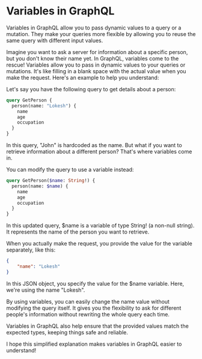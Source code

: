 # Variables in GraphQL
Variables in GraphQL allow you to pass dynamic values to a query or a mutation. They make your queries more flexible by allowing you to reuse the same query with different input values.

Imagine you want to ask a server for information about a specific person, but you don't know their name yet. In GraphQL, variables come to the rescue!
Variables allow you to pass in dynamic values to your queries or mutations. It's like filling in a blank space with the actual value when you make the request.
Here's an example to help you understand:

Let's say you have the following query to get details about a person:
```graphql
query GetPerson {
  person(name: "Lokesh") {
    name
    age
    occupation
  }
}
```
In this query, "John" is hardcoded as the name. But what if you want to retrieve information about a different person? That's where variables come in.

You can modify the query to use a variable instead:
```graphql
query GetPerson($name: String!) {
  person(name: $name) {
    name
    age
    occupation
  }
}
```
In this updated query, $name is a variable of type String! (a non-null string). It represents the name of the person you want to retrieve.

When you actually make the request, you provide the value for the variable separately, like this:
```json
{
    "name": "Lokesh"
}
```
In this JSON object, you specify the value for the $name variable. Here, we're using the name "Lokesh".

By using variables, you can easily change the name value without modifying the query itself. It gives you the flexibility to ask for different people's information without rewriting the whole query each time.

Variables in GraphQL also help ensure that the provided values match the expected types, keeping things safe and reliable.

I hope this simplified explanation makes variables in GraphQL easier to understand!